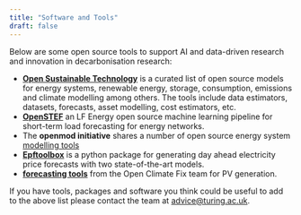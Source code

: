 ```yaml
---
title: "Software and Tools"
draft: false
---
```


Below are some open source tools to support AI and data-driven research and innovation in decarbonisation research:

* **[Open Sustainable Technology](https://opensustain.tech/)** is a curated list of open source models for energy systems, renewable energy, storage, consumption, emissions and climate modelling among others. The tools include data estimators, datasets, forecasts, asset modelling, cost estimators, etc.
* **[OpenSTEF](https://lfenergy.org/projects/openstef/)** an LF Energy open source machine learning pipeline for short-term load forecasting for energy networks.
* The **openmod initiative** shares a number of open source energy system [modelling tools]( https://wiki.openmod-initiative.org/wiki/Open_Models)
* **[Epftoolbox](https://epftoolbox.readthedocs.io/en/latest/)** is a python package for generating day ahead electricity price forecasts with two state-of-the-art models.
* **[forecasting tools](https://github.com/openclimatefix/)** from the Open Climate Fix team for PV generation. 

If you have tools, packages and software you think could be useful to add to the above list please contact the team at advice@turing.ac.uk.
